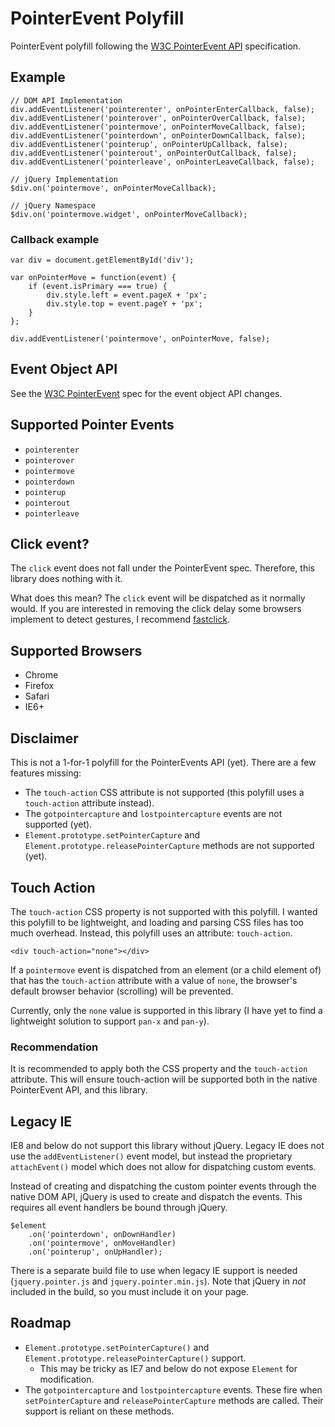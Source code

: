 # PointerEvent Polyfill

PointerEvent polyfill following the [W3C PointerEvent API](http://www.w3.org/TR/pointerevents/) specification.

## Example

```
// DOM API Implementation
div.addEventListener('pointerenter', onPointerEnterCallback, false);
div.addEventListener('pointerover', onPointerOverCallback, false);
div.addEventListener('pointermove', onPointerMoveCallback, false);
div.addEventListener('pointerdown', onPointerDownCallback, false);
div.addEventListener('pointerup', onPointerUpCallback, false);
div.addEventListener('pointerout', onPointerOutCallback, false);
div.addEventListener('pointerleave', onPointerLeaveCallback, false);

// jQuery Implementation
$div.on('pointermove', onPointerMoveCallback);

// jQuery Namespace
$div.on('pointermove.widget', onPointerMoveCallback);
```

### Callback example
```
var div = document.getElementById('div');

var onPointerMove = function(event) {
    if (event.isPrimary === true) {
        div.style.left = event.pageX + 'px';
        div.style.top = event.pageY + 'px';
    }
};

div.addEventListener('pointermove', onPointerMove, false);
```

## Event Object API

See the [W3C PointerEvent](http://www.w3.org/TR/pointerevents/#pointerevent-interface) spec for the event object API changes.

## Supported Pointer Events

* `pointerenter`
* `pointerover`
* `pointermove`
* `pointerdown`
* `pointerup`
* `pointerout`
* `pointerleave`

## Click event?

The `click` event does not fall under the PointerEvent spec. Therefore, this library does nothing with it.

What does this mean? The `click` event will be dispatched as it normally would. If you are interested in removing the click delay some browsers implement to detect gestures, I recommend [fastclick](https://github.com/ftlabs/fastclick).

## Supported Browsers

* Chrome
* Firefox
* Safari
* IE6+

## Disclaimer

This is not a 1-for-1 polyfill for the PointerEvents API (yet). There are a few features missing:

* The `touch-action` CSS attribute is not supported (this polyfill uses a `touch-action` attribute instead).
* The `gotpointercapture` and `lostpointercapture` events are not supported (yet).
* `Element.prototype.setPointerCapture` and `Element.prototype.releasePointerCapture` methods are not supported (yet).

## Touch Action

The `touch-action` CSS property is not supported with this polyfill. I wanted this polyfill to be lightweight, and loading and parsing CSS files has too much overhead. Instead, this polyfill uses an attribute: `touch-action`.

    <div touch-action="none"></div>

If a `pointermove` event is dispatched from an element (or a child element of) that has the `touch-action` attribute with a value of `none`, the browser's default browser behavior (scrolling) will be prevented.

Currently, only the `none` value is supported in this library (I have yet to find a lightweight solution to support `pan-x` and `pan-y`).

### Recommendation

It is recommended to apply both the CSS property and the `touch-action` attribute. This will ensure touch-action will be supported both in the native PointerEvent API, and this library.

## Legacy IE

IE8 and below do not support this library without jQuery. Legacy IE does not use the `addEventListener()` event model, but instead the proprietary `attachEvent()` model which does not allow for dispatching custom events.

Instead of creating and dispatching the custom pointer events through the native DOM API, jQuery is used to create and dispatch the events. This requires all event handlers be bound through jQuery.

    $element
        .on('pointerdown', onDownHandler)
        .on('pointermove', onMoveHandler)
        .on('pointerup', onUpHandler);

There is a separate build file to use when legacy IE support is needed (`jquery.pointer.js` and `jquery.pointer.min.js`). Note that jQuery in *not* included in the build, so you must include it on your page.

## Roadmap

* `Element.prototype.setPointerCapture()` and `Element.prototype.releasePointerCapture()` support.
    * This may be tricky as IE7 and below do not expose `Element` for modification.
* The `gotpointercapture` and `lostpointercapture` events. These fire when `setPointerCapture` and `releasePointerCapture` methods are called. Their support is reliant on these methods.